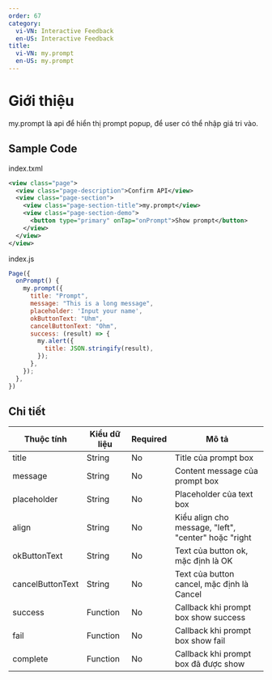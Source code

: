 ```yaml
---
order: 67
category:
  vi-VN: Interactive Feedback
  en-US: Interactive Feedback
title: 
  vi-VN: my.prompt
  en-US: my.prompt
---
```


# Giới thiệu
my.prompt là api để hiển thị prompt popup, để user có thể nhập giá tri vào.
## Sample Code

index.txml
```xml
<view class="page">
  <view class="page-description">Confirm API</view>
  <view class="page-section">
    <view class="page-section-title">my.prompt</view>
    <view class="page-section-demo">
      <button type="primary" onTap="onPrompt">Show prompt</button>
    </view>
  </view>
</view>
```

index.js
```js
Page({
  onPrompt() {
    my.prompt({
      title: "Prompt",
      message: "This is a long message",
      placeholder: 'Input your name',
      okButtonText: "Uhm",
      cancelButtonText: "Ohm",
      success: (result) => {
        my.alert({
          title: JSON.stringify(result),
        });
      },
    });
  },
})
```

## Chi tiết
| Thuộc tính     | Kiểu dữ liệu  | Required | Mô tả |
| ------- | --------------- | ------- | --------------- |
| title | String | No | Title của prompt box |
| message | String | No | Content message của prompt box |
| placeholder | String | No | Placeholder của text box |
| align | String | No | Kiểu align cho message, "left", "center" hoặc "right |
| okButtonText | String | No | Text của button ok, mặc định là OK |
| cancelButtonText | String | No | Text của button cancel, mặc định là Cancel |
| success | Function | No | Callback khi prompt box show success |
| fail | Function | No | Callback khi prompt box show fail |
| complete | Function | No | Callback khi prompt box đã được show |
